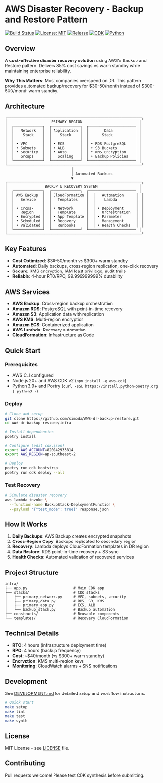 # AWS Disaster Recovery - Backup and Restore Pattern

[![Build Status](https://github.com/simoda/AWS-dr-backup-restore/workflows/CI/badge.svg)](https://github.com/simoda/AWS-dr-backup-restore/actions)
[![License: MIT](https://img.shields.io/badge/License-MIT-yellow.svg)](https://opensource.org/licenses/MIT)
[![Release](https://img.shields.io/github/v/release/simoda/AWS-dr-backup-restore?include_prereleases)](https://github.com/simoda/AWS-dr-backup-restore/releases)
[![CDK](https://img.shields.io/badge/CDK-v2-orange.svg)](https://docs.aws.amazon.com/cdk/)
[![Python](https://img.shields.io/badge/Python-3.9+-blue.svg)](https://www.python.org/)

## Overview

A **cost-effective disaster recovery solution** using AWS's Backup and Restore pattern. Delivers 85% cost savings vs warm standby while maintaining enterprise reliability.

**Why This Matters**: Most companies overspend on DR. This pattern provides automated backup/recovery for $30-50/month instead of $300-500/month warm standby.

## Architecture

```
┌─────────────────────────────────────────────────────────────┐
│                    PRIMARY REGION                          │
│  ┌─────────────┐  ┌─────────────┐  ┌─────────────────────┐ │
│  │   Network   │  │ Application │  │       Data          │ │
│  │    Stack    │  │    Stack    │  │      Stack          │ │
│  │             │  │             │  │                     │ │
│  │ • VPC       │  │ • ECS       │  │ • RDS PostgreSQL    │ │
│  │ • Subnets   │  │ • ALB       │  │ • S3 Buckets        │ │
│  │ • Security  │  │ • Auto      │  │ • KMS Encryption    │ │
│  │   Groups    │  │   Scaling   │  │ • Backup Policies   │ │
│  └─────────────┘  └─────────────┘  └─────────────────────┘ │
└─────────────────────────────────────────────────────────────┘
                              │
                              │ Automated Backups
                              ▼
┌─────────────────────────────────────────────────────────────┐
│                 BACKUP & RECOVERY SYSTEM                   │
│  ┌─────────────┐  ┌─────────────┐  ┌─────────────────────┐ │
│  │ AWS Backup  │  │ CloudFormation │  │   Automation      │ │
│  │   Service   │  │   Templates    │  │    Lambda         │ │
│  │             │  │                │  │                   │ │
│  │ • Cross-    │  │ • Network      │  │ • Deployment      │ │
│  │   Region    │  │   Template     │  │   Orchestration   │ │
│  │ • Encrypted │  │ • App Template │  │ • Parameter       │ │
│  │ • Scheduled │  │ • Recovery     │  │   Management      │ │
│  │ • Validated │  │   Runbooks     │  │ • Health Checks   │ │
│  └─────────────┘  └─────────────┘  └─────────────────────┘ │
└─────────────────────────────────────────────────────────────┘
```

## Key Features

- **Cost Optimized**: $30-50/month vs $300+ warm standby
- **Automated**: Daily backups, cross-region replication, one-click recovery
- **Secure**: KMS encryption, IAM least privilege, audit trails
- **Reliable**: 4-hour RTO/RPO, 99.999999999% durability

## AWS Services

- **AWS Backup**: Cross-region backup orchestration
- **Amazon RDS**: PostgreSQL with point-in-time recovery
- **Amazon S3**: Application data with replication
- **AWS KMS**: Multi-region encryption
- **Amazon ECS**: Containerized application
- **AWS Lambda**: Recovery automation
- **CloudFormation**: Infrastructure as Code

## Quick Start

### Prerequisites

- AWS CLI configured
- Node.js 20+ and AWS CDK v2 (`npm install -g aws-cdk`)
- Python 3.9+ and Poetry (`curl -sSL https://install.python-poetry.org | python3 -`)

### Deploy

```bash
# Clone and setup
git clone https://github.com/simoda/AWS-dr-backup-restore.git
cd AWS-dr-backup-restore/infra

# Install dependencies
poetry install

# Configure (edit cdk.json)
export AWS_ACCOUNT=820242933814
export AWS_REGION=ap-southeast-2

# Deploy
poetry run cdk bootstrap
poetry run cdk deploy --all
```

### Test Recovery

```bash
# Simulate disaster recovery
aws lambda invoke \
  --function-name BackupStack-DeploymentFunction \
  --payload '{"test_mode": true}' response.json
```

## How It Works

1. **Daily Backups**: AWS Backup creates encrypted snapshots
2. **Cross-Region Copy**: Backups replicated to secondary region
3. **Recovery**: Lambda deploys CloudFormation templates in DR region
4. **Data Restore**: RDS point-in-time recovery + S3 sync
5. **Health Checks**: Automated validation of recovered services

## Project Structure

```
infra/
├── app.py                     # Main CDK app
├── stacks/                    # CDK stacks
│   ├── primary_network.py     # VPC, subnets, security
│   ├── primary_data.py        # RDS, S3, KMS
│   ├── primary_app.py         # ECS, ALB
│   └── backup_stack.py        # Backup automation
├── constructs/                # Reusable components
└── templates/                 # Recovery CloudFormation
```

## Technical Details

- **RTO**: 4 hours (infrastructure deployment time)
- **RPO**: 4 hours (backup frequency)
- **Cost**: ~$40/month (vs $300+ warm standby)
- **Encryption**: KMS multi-region keys
- **Monitoring**: CloudWatch alarms + SNS notifications

## Development

See [DEVELOPMENT.md](DEVELOPMENT.md) for detailed setup and workflow instructions.

```bash
# Quick start
make setup
make lint
make test
make synth
```

## License

MIT License - see [LICENSE](LICENSE) file.

## Contributing

Pull requests welcome! Please test CDK synthesis before submitting.
